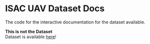 # ISAC UAV Dataset Docs

The code for the interactive documentation for the dataset available.

**This is not the Dataset**  
Dataset is available [here](https://github.com/EMS-TU-Ilmenau/isac-uav-dataset)!
